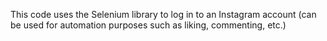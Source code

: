 This code uses the Selenium library to log in to an Instagram account (can be used for automation purposes such as liking, commenting, etc.)
